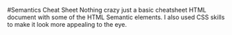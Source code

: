 #Semantics Cheat Sheet
Nothing crazy just a basic cheatsheet HTML document with some of the HTML Semantic elements. I also used CSS skills to make it look more appealing to the eye. 